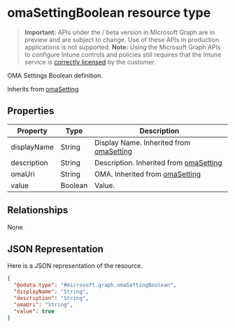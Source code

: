 ﻿# omaSettingBoolean resource type

> **Important:** APIs under the / beta version in Microsoft Graph are in preview and are subject to change. Use of these APIs in production applications is not supported.
> **Note:** Using the Microsoft Graph APIs to configure Intune controls and policies still requires that the Intune service is [correctly licensed](https://go.microsoft.com/fwlink/?linkid=839381) by the customer.

OMA Settings Boolean definition.

Inherits from [omaSetting](https://developer.microsoft.com/en-us/graph/docs/api-reference/beta/api/resources/intune_deviceconfig_omasetting.md)

## Properties
|Property|Type|Description|
|---|---|---|
|displayName|String|Display Name. Inherited from [omaSetting](https://developer.microsoft.com/en-us/graph/docs/api-reference/beta/api/resources/intune_deviceconfig_omasetting.md)|
|description|String|Description. Inherited from [omaSetting](https://developer.microsoft.com/en-us/graph/docs/api-reference/beta/api/resources/intune_deviceconfig_omasetting.md)|
|omaUri|String|OMA. Inherited from [omaSetting](https://developer.microsoft.com/en-us/graph/docs/api-reference/beta/api/resources/intune_deviceconfig_omasetting.md)|
|value|Boolean|Value.|

## Relationships
None
## JSON Representation
Here is a JSON representation of the resource.
<!-- {
  "blockType": "resource",
  "keyProperty": "id",
  "@odata.type": "microsoft.graph.omaSettingBoolean"
}
-->
```json
{
  "@odata.type": "#microsoft.graph.omaSettingBoolean",
  "displayName": "String",
  "description": "String",
  "omaUri": "String",
  "value": true
}
```




